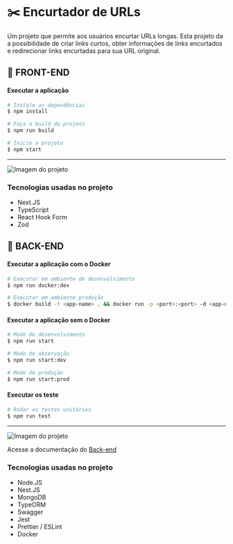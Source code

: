 # ✂️ Encurtador de URLs

Um projeto que permite aos usuários encurtar URLs longas. Esta projeto da a possíbilidade de criar links curtos, obter informações de links encurtados e redirecionar links encurtadas para sua URL original.



## 📖 FRONT-END

#### Executar a aplicação
```bash
# Instale as dependências
$ npm install

# Faça a build da projeto
$ npm run build

# Inicie a projeto
$ npm start
```

---

![Imagem do projeto](https://i.imgur.com/jYTZqXk.png)

### Tecnologias usadas no projeto
- Next.JS
- TypeScript
- React Hook Form
- Zod



## 📖 BACK-END

#### Executar a aplicação com o Docker

```bash
# Executar em ambiente de desenvolvimento
$ npm run docker:dev

# Executar em ambiente produção
$ docker build -t <app-name> . && docker run -p <port>:<port> -d <app-name>
```

#### Executar a aplicação sem o Docker
```bash
# Modo de desenvolvimento
$ npm run start

# Modo de observação
$ npm run start:dev

# Modo de produção
$ npm run start:prod
```

#### Executar os teste
```bash
# Rodar os testes unitários
$ npm run test
```

---

![Imagem do projeto](https://i.imgur.com/RbSN8Ji.png)

Acesse a documentação do [Back-end](https://encurtador-api.onrender.com/docs)

### Tecnologias usadas no projeto
- Node.JS
- Nest.JS
- MongoDB
- TypeORM
- Swagger
- Jest
- Prettier / ESLint
- Docker
